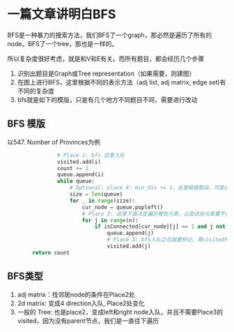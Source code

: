 # 一篇文章讲明白BFS

BFS是一种暴力的搜索方法，我们BFS了一个graph，那必然是遍历了所有的node。BFS了一个tree，那也是一样的。

所以复杂度很好考虑，就是和V和E有关。而所有题目，都会经历几个步骤

1. 识别出题目是Graph或Tree representation（如果需要，则建图）
2. 在图上进行BFS，这里根据不同的表示方法（adj list, adj matrix, edge set)有不同的复杂度
3. bfs就是如下的模版，只是有几个地方不同题目不同，需要进行改动

## BFS 模版
以547. Number of Provinces为例

```Python
                # Place 1: bfs 这里入队
                visited.add(i)
                count += 1
                queue.append(i)
                while queue:
                    # Optional: place 4: min_dis += 1，这里根据题目，可能会求无权最短路径，
                    size = len(queue)
                    for _ in range(size):
                        cur_node = queue.popleft()
                        # Place 2: 这里下面决定遍历哪些元素，以及这些元素要不要入队的condition，不同题目不同
                        for j in range(n):
                            if isConnected[cur_node][j] == 1 and j not in visited:
                                queue.append(j)
                                # Place 3: bfs入队之后就要标记，用visited标记
                                visited.add(j)
        return count

```

## BFS类型

1. adj matrix：找邻居node的条件在Place2处
2. 2d matrix: 变成4 direction入队, Place2处变化
3. 一般的 Tree: 也是place2，变成left和right node入队，并且不需要Place3的visited，因为没有parent节点，我们是一直往下遍历
